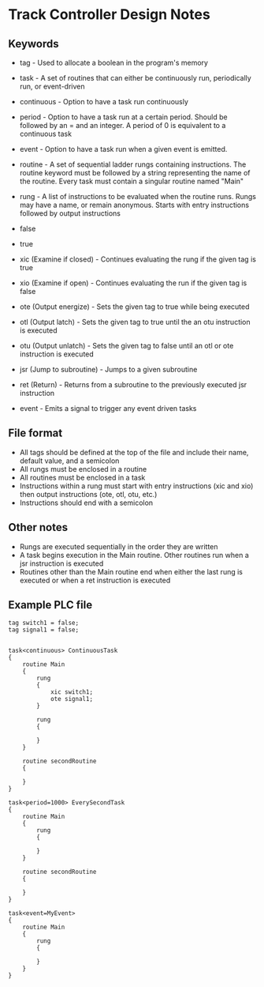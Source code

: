 # Track Controller Design Notes

## Keywords
- tag - Used to allocate a boolean in the program's memory
- task - A set of routines that can either be continuously run, periodically run, or event-driven
- continuous - Option to have a task run continuously
- period - Option to have a task run at a certain period. Should be followed by an = and an integer. A period of 0 is equivalent to a continuous task
- event - Option to have a task run when a given event is emitted.
- routine - A set of sequential ladder rungs containing instructions. The routine keyword must be followed by a string representing the name of the routine. Every task must contain a singular routine named "Main"
- rung - A list of instructions to be evaluated when the routine runs. Rungs may have a name, or remain anonymous. Starts with entry instructions followed by output instructions
- false
- true

- xic (Examine if closed) - Continues evaluating the rung if the given tag is true
- xio (Examine if open) - Continues evaluating the run if the given tag is false
- ote (Output energize) - Sets the given tag to true while being executed
- otl (Output latch) - Sets the given tag to true until the an otu instruction is executed
- otu (Output unlatch) - Sets the given tag to false until an otl or ote instruction is executed
- jsr (Jump to subroutine) - Jumps to a given subroutine
- ret (Return) - Returns from a subroutine to the previously executed jsr instruction
- event - Emits a signal to trigger any event driven tasks

## File format
- All tags should be defined at the top of the file and include their name, default value, and a semicolon
- All rungs must be enclosed in a routine
- All routines must be enclosed in a task
- Instructions within a rung must start with entry instructions (xic and xio) then output instructions (ote, otl, otu, etc.)
- Instructions should end with a semicolon
  
## Other notes
- Rungs are executed sequentially in the order they are written
- A task begins execution in the Main routine. Other routines run when a jsr instruction is executed
- Routines other than the Main routine end when either the last rung is executed or when a ret instruction is executed

## Example PLC file

```
tag switch1 = false;
tag signal1 = false;


task<continuous> ContinuousTask
{
    routine Main
    {
        rung
        {
            xic switch1;
            ote signal1;
        }

        rung
        {

        }
    }

    routine secondRoutine
    {

    }
}

task<period=1000> EverySecondTask
{
    routine Main
    {
        rung
        {

        }
    }

    routine secondRoutine
    {

    }
}

task<event=MyEvent>
{
    routine Main
    {
        rung
        {

        }
    }
}

```